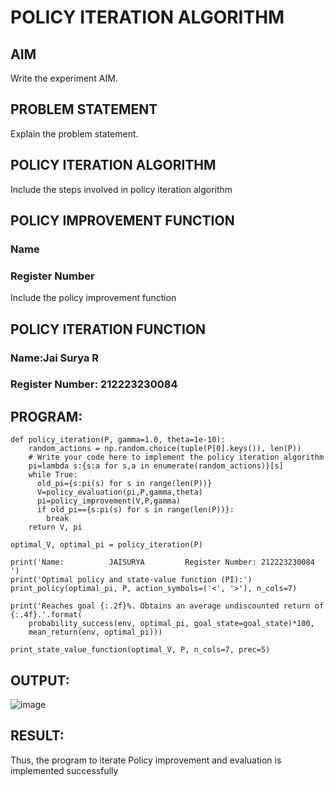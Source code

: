 # POLICY ITERATION ALGORITHM

## AIM
Write the experiment AIM.

## PROBLEM STATEMENT
Explain the problem statement.

## POLICY ITERATION ALGORITHM
Include the steps involved in policy iteration algorithm

## POLICY IMPROVEMENT FUNCTION
### Name
### Register Number
Include the policy improvement function

## POLICY ITERATION FUNCTION
### Name:Jai Surya R
### Register Number: 212223230084

## PROGRAM:
```
def policy_iteration(P, gamma=1.0, theta=1e-10):
    random_actions = np.random.choice(tuple(P[0].keys()), len(P))
    # Write your code here to implement the policy iteration algorithm
    pi=lambda s:{s:a for s,a in enumerate(random_actions)}[s]
    while True:
      old_pi={s:pi(s) for s in range(len(P))}
      V=policy_evaluation(pi,P,gamma,theta)
      pi=policy_improvement(V,P,gamma)
      if old_pi=={s:pi(s) for s in range(len(P))}:
        break
    return V, pi
```
```
optimal_V, optimal_pi = policy_iteration(P)
```
```
print('Name:          JAISURYA         Register Number: 212223230084      ')
print('Optimal policy and state-value function (PI):')
print_policy(optimal_pi, P, action_symbols=('<', '>'), n_cols=7)
```
```
print('Reaches goal {:.2f}%. Obtains an average undiscounted return of {:.4f}.'.format(
    probability_success(env, optimal_pi, goal_state=goal_state)*100,
    mean_return(env, optimal_pi)))
```
```
print_state_value_function(optimal_V, P, n_cols=7, prec=5)
```
## OUTPUT:
![image](https://github.com/user-attachments/assets/a4881cdb-dd5d-4559-b5ca-eb98a3b36213)


## RESULT:

Thus, the program to iterate Policy improvement and evaluation is implemented successfully
